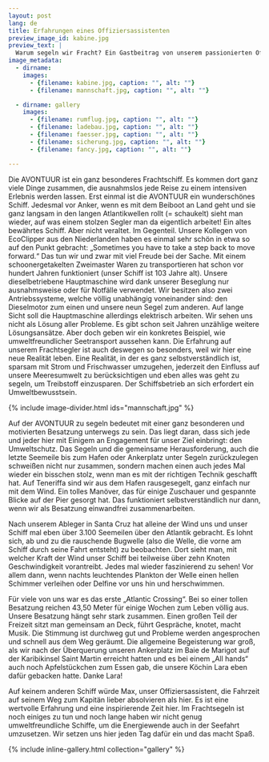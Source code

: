 ```yaml
---
layout: post
lang: de
title: Erfahrungen eines Offiziersassistenten
preview_image_id: kabine.jpg
preview_text: |
  Warum segeln wir Fracht? Ein Gastbeitrag von unserem passionierten Offiziersassistenten.
image_metadata:
  - dirname:
    images:
      - {filename: kabine.jpg, caption: "", alt: ""}
      - {filename: mannschaft.jpg, caption: "", alt: ""}

  - dirname: gallery
    images:
      - {filename: rumflug.jpg, caption: "", alt: ""}
      - {filename: ladebau.jpg, caption: "", alt: ""}
      - {filename: faesser.jpg, caption: "", alt: ""}
      - {filename: sicherung.jpg, caption: "", alt: ""}
      - {filename: fancy.jpg, caption: "", alt: ""}

---
```


Die AVONTUUR ist ein ganz besonderes Frachtschiff. Es kommen dort ganz viele Dinge zusammen, die ausnahmslos jede Reise zu einem intensiven Erlebnis werden lassen. Erst einmal ist die AVONTUUR ein wunderschönes Schiff. Jedesmal vor Anker, wenn es mit dem Beiboot an Land geht und sie ganz langsam in den langen Atlantikwellen rollt (= schaukelt) sieht man wieder, auf was einem stolzen Segler man da eigentlich arbeitet! Ein altes bewährtes Schiff. Aber nicht veraltet. Im Gegenteil. Unsere Kollegen von EcoClipper aus den Niederlanden haben es einmal sehr schön in etwa so auf den Punkt gebracht: „Sometimes you have to take a step back to move forward.“ Das tun wir und zwar mit viel Freude bei der Sache. Mit einem schoonergetakelten Zweimaster Waren zu transportieren hat schon vor hundert Jahren funktioniert (unser Schiff ist 103 Jahre alt). Unsere dieselbetriebene Hauptmaschine wird dank unserer Beseglung nur ausnahmsweise oder für Notfälle verwendet. Wir besitzen also zwei Antriebssysteme, welche völlig unabhängig voneinander sind: den Dieselmotor zum einen und unsere neun Segel zum anderen. Auf lange Sicht soll die Hauptmaschine allerdings elektrisch arbeiten. Wir sehen uns nicht als Lösung aller Probleme. Es gibt schon seit Jahren unzählige weitere Lösungsansätze. Aber doch geben wir ein konkretes Beispiel, wie umweltfreundlicher Seetransport aussehen kann. Die Erfahrung auf unserem Frachtsegler ist auch deswegen so besonders, weil wir hier eine neue Realität leben. Eine Realität, in der es ganz selbstverständlich ist, sparsam mit Strom und Frischwasser umzugehen, jederzeit den Einfluss auf unsere Meeresumwelt zu berücksichtigen und eben alles was geht zu segeln, um Treibstoff einzusparen. Der Schiffsbetrieb an sich erfordert ein Umweltbewusstsein. 

{% include image-divider.html ids="mannschaft.jpg" %}

Auf der AVONTUUR zu segeln bedeutet mit einer ganz besonderen und motivierten Besatzung unterwegs zu sein. Das liegt daran, dass sich jede und jeder hier mit Einigem an Engagement für unser Ziel einbringt: den Umweltschutz. Das Segeln und die gemeinsame Herausforderung, auch die letzte Seemeile bis zum Hafen oder Ankerplatz unter Segeln zurückzulegen schweißen nicht nur zusammen, sondern machen einen auch jedes Mal wieder ein bisschen stolz, wenn man es mit der richtigen Technik geschafft hat. Auf Teneriffa sind wir aus dem Hafen rausgesegelt, ganz einfach nur mit dem Wind. Ein tolles Manöver, das für einige Zuschauer und gespannte Blicke auf der Pier gesorgt hat. Das funktioniert selbstverständlich nur dann, wenn wir als Besatzung einwandfrei zusammenarbeiten.


Nach unserem Ableger in Santa Cruz hat alleine der Wind uns und unser Schiff mal eben über 3.100 Seemeilen über den Atlantik gebracht. Es lohnt sich, ab und zu die rauschende Bugwelle (also die Welle, die vorne am Schiff durch seine Fahrt entsteht) zu beobachten. Dort sieht man, mit welcher Kraft der Wind unser Schiff bei teilweise über zehn Knoten Geschwindigkeit vorantreibt. Jedes mal wieder faszinierend zu sehen! Vor allem dann, wenn nachts leuchtendes Plankton der Welle einen hellen Schimmer verleihen oder Delfine vor uns hin und herschwimmen.

Für viele von uns war es das erste „Atlantic Crossing“. Bei so einer tollen Besatzung reichen 43,50 Meter für einige Wochen zum Leben völlig aus. Unsere Besatzung hängt sehr stark zusammen. Einen großen Teil der Freizeit sitzt man gemeinsam an Deck, führt Gespräche, knotet, macht Musik. Die Stimmung ist durchweg gut und Probleme werden angesprochen und schnell aus dem Weg geräumt. Die allgemeine Begeisterung war groß, als wir nach der Überquerung unseren Ankerplatz im Baie de Marigot auf der Karibikinsel Saint Martin erreicht hatten und es bei einem „All hands“ auch noch Apfelstückchen zum Essen gab, die unsere Köchin Lara eben dafür gebacken hatte. Danke Lara!

Auf keinem anderen Schiff würde Max, unser Offiziersassistent, die Fahrzeit auf seinem Weg zum Kapitän lieber absolvieren als hier. Es ist eine wertvolle Erfahrung und eine inspirierende Zeit hier. Im Frachtsegeln ist noch einiges zu tun und noch lange haben wir nicht genug umweltfreundliche Schiffe, um die Energiewende auch in der Seefahrt umzusetzen. Wir setzen uns hier jeden Tag dafür ein und das macht Spaß. 

{% include inline-gallery.html collection="gallery" %}